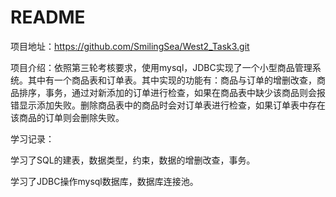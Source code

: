 # README

项目地址：https://github.com/SmilingSea/West2_Task3.git

项目介绍：依照第三轮考核要求，使用mysql，JDBC实现了一个小型商品管理系统。其中有一个商品表和订单表。其中实现的功能有：商品与订单的增删改查，商品排序，事务，通过对新添加的订单进行检查，如果在商品表中缺少该商品则会报错显示添加失败。删除商品表中的商品时会对订单表进行检查，如果订单表中存在该商品的订单则会删除失败。

学习记录：

学习了SQL的建表，数据类型，约束，数据的增删改查，事务。

学习了JDBC操作mysql数据库，数据库连接池。